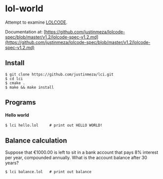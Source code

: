 # lol-world
Attempt to examine [LOLCODE](http://lolcode.org/).

Documentation at: [https://github.com/justinmeza/lolcode-spec/blob/master/v1.2/lolcode-spec-v1.2.md](https://github.com/justinmeza/lolcode-spec/blob/master/v1.2/lolcode-spec-v1.2.md)

## Install
```
$ git clone https://github.com/justinmeza/lci.git
$ cd lci
$ cmake .
$ make && make install
```

## Programs
#### Hello world
```
$ lci hello.lol		# print out HELLO WORLD!
```

## Balance calculation
Suppose that €1000.00 is left to sit in a bank account that pays 8% interest per year, compounded annually. What is the account balance after 30 years?

```
$ lci balance.lol	# print out balance
```
